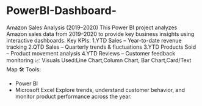 # PowerBI-Dashboard-
Amazon Sales Analysis (2019–2020)
This Power BI project analyzes Amazon sales data from 2019–2020 to provide key business insights using interactive dashboards.
Key KPIs:
 1.YTD Sales – Year-to-date revenue tracking
 2.QTD Sales – Quarterly trends & fluctuations
 3.YTD Products Sold – Product movement analysis
 4.YTD Reviews – Customer feedback monitoring
📈 Visuals Used:Line Chart,Column Chart, Bar Chart,Card/Text Map
🛠 Tools:
 - Power BI
 - Microsoft Excel
Explore trends, understand customer behavior, and monitor product performance across the year.
